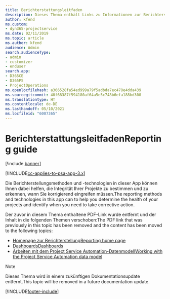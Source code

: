 ```yaml
---
title: Berichterstattungsleitfaden
description: Dieses Thema enthält Links zu Informationen zur Berichterstellung.
author: kfend
ms.custom:
- dyn365-projectservice
ms.date: 02/11/2019
ms.topic: article
ms.author: kfend
audience: Admin
search.audienceType:
- admin
- customizer
- enduser
search.app:
- D365CE
- D365PS
- ProjectOperations
ms.openlocfilehash: a366528fa54ed999a79f5adbda7ec478e4dda439
ms.sourcegitcommit: 40f68387f594180af64a5e5c748b6efa188bd300
ms.translationtype: HT
ms.contentlocale: de-DE
ms.lasthandoff: 05/10/2021
ms.locfileid: "6007365"
---
```

# <a name="reporting-guide"></a><span data-ttu-id="08897-103">Berichterstattungsleitfaden</span><span class="sxs-lookup"><span data-stu-id="08897-103">Reporting guide</span></span>

[!include [banner](../../includes/psa-now-project-operations.md)]

[!INCLUDE[cc-applies-to-psa-app-3.x](../../includes/cc-applies-to-psa-app-3x.md)]

<span data-ttu-id="08897-104">Die Berichterstellungsmethoden und -technologien in dieser App können Ihnen dabei helfen, die Integrität Ihrer Projekte zu bestimmen und zu erkennen, wann Sie korrigierend eingreifen müssen.</span><span class="sxs-lookup"><span data-stu-id="08897-104">The reporting methods and technologies in this app can to help you determine the health of your projects and identify when you need to take corrective action.</span></span> 

<span data-ttu-id="08897-105">Der zuvor in diesem Thema enthaltene PDF-Link wurde entfernt und der Inhalt in die folgenden Themen verschoben:</span><span class="sxs-lookup"><span data-stu-id="08897-105">The PDF link that was previously in this topic has been removed and the content has been moved to the following topics:</span></span>

- [<span data-ttu-id="08897-106">Homepage zur Berichterstellung</span><span class="sxs-lookup"><span data-stu-id="08897-106">Reporting home page</span></span>](../reports-reporting-dynamics-365-project-service.md)
- [<span data-ttu-id="08897-107">Dashboards</span><span class="sxs-lookup"><span data-stu-id="08897-107">Dashboards</span></span>](../reports-dashboards.md)
- [<span data-ttu-id="08897-108">Arbeiten mit dem Project Service Automation-Datenmodell</span><span class="sxs-lookup"><span data-stu-id="08897-108">Working with the Project Service Automation data model</span></span>](../reports-working-project-service-data-model.md)

> [!NOTE]
> <span data-ttu-id="08897-109">Dieses Thema wird in einem zukünftigen Dokumentationsupdate entfernt.</span><span class="sxs-lookup"><span data-stu-id="08897-109">This topic will be removed in a future documentation update.</span></span> 


[!INCLUDE[footer-include](../../includes/footer-banner.md)]